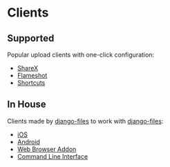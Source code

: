 # Clients

## Supported

Popular upload clients with one-click configuration:

- [ShareX](sharex.md)
- [Flameshot](flameshot.md)
- [Shortcuts](shortcuts.md)

## In House

Clients made by [django-files](https://github.com/django-files) to work with [django-files](https://github.com/django-files/django-files):

- [iOS](ios.md)
- [Android](android.md)
- [Web Browser Addon](browser.md)
- [Command Line Interface](cli.md)
